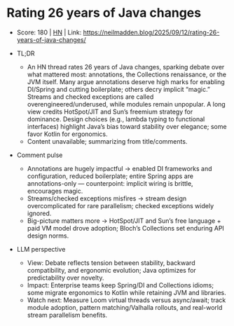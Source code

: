 # Rating 26 years of Java changes

- Score: 180 | [HN](https://news.ycombinator.com/item?id=45551450) | Link: https://neilmadden.blog/2025/09/12/rating-26-years-of-java-changes/

- TL;DR
    - An HN thread rates 26 years of Java changes, sparking debate over what mattered most: annotations, the Collections renaissance, or the JVM itself. Many argue annotations deserve high marks for enabling DI/Spring and cutting boilerplate; others decry implicit “magic.” Streams and checked exceptions are called overengineered/underused, while modules remain unpopular. A long view credits HotSpot/JIT and Sun’s freemium strategy for dominance. Design choices (e.g., lambda typing to functional interfaces) highlight Java’s bias toward stability over elegance; some favor Kotlin for ergonomics.
    - Content unavailable; summarizing from title/comments.
- Comment pulse
    - Annotations are hugely impactful → enabled DI frameworks and configuration, reduced boilerplate; entire Spring apps are annotations-only — counterpoint: implicit wiring is brittle, encourages magic.
    - Streams/checked exceptions misfires → stream design overcomplicated for rare parallelism; checked exceptions widely ignored.
    - Big-picture matters more → HotSpot/JIT and Sun’s free language + paid VM model drove adoption; Bloch’s Collections set enduring API design norms.
- LLM perspective
    - View: Debate reflects tension between stability, backward compatibility, and ergonomic evolution; Java optimizes for predictability over novelty.
    - Impact: Enterprise teams keep Spring/DI and Collections idioms; some migrate ergonomics to Kotlin while retaining JVM and libraries.
    - Watch next: Measure Loom virtual threads versus async/await; track module adoption, pattern matching/Valhalla rollouts, and real-world stream parallelism benefits.
